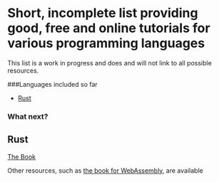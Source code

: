 # Short, incomplete list providing good, free and online tutorials for various programming languages

This list is a work in progress and does and will not link to all possible resources.

###Languages included so far

- [Rust](https://github.com/HoolaBoola/programming-language-tutorials/blob/master/README.md#rust)

### What next?


## Rust

[The Book](https://doc.rust-lang.org/stable/book/)

Other resources, such as [the book for WebAssembly](https://rustwasm.github.io/docs/book/), are available
